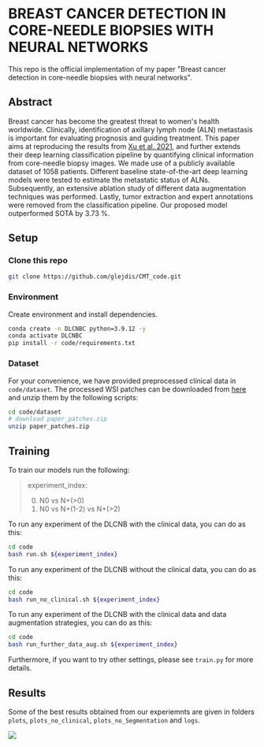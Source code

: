 # BREAST CANCER DETECTION IN CORE-NEEDLE BIOPSIES WITH NEURAL NETWORKS

This repo is the official implementation of my paper "Breast cancer detection in core-needle biopsies with neural networks". 

## Abstract

Breast cancer has become the greatest threat to women's health worldwide. Clinically, identification of axillary lymph node (ALN) metastasis is important for evaluating prognosis and guiding  treatment. This paper aims at reproducing the results from [Xu et al. 2021](https://arxiv.org/abs/2112.02222), and further extends their deep learning classification pipeline by quantifying clinical information from core-needle biopsy images. We made use of a publicly available dataset of $1058$ patients. Different baseline state-of-the-art deep learning models were tested to estimate the metastatic status of ALNs. Subsequently, an extensive ablation study of different data augmentation techniques was performed. Lastly, tumor extraction and expert annotations were removed from the classification pipeline.  Our proposed model outperformed SOTA by 3.73 %. 
        
## Setup

### Clone this repo

```bash
git clone https://github.com/glejdis/CMT_code.git
```

### Environment

Create environment and install dependencies.

```bash
conda create -n DLCNBC python=3.9.12 -y
conda activate DLCNBC
pip install -r code/requirements.txt
```
        
 ### Dataset

For your convenience, we have provided preprocessed clinical data in `code/dataset`. The processed WSI patches can be downloaded from [here](https://drive.google.com/file/d/1wY5KIVixdwzZZq2m0IoqmBLp0YlwBAz6/view?usp=sharing) and unzip them by the following scripts:

```bash
cd code/dataset
# download paper_patches.zip
unzip paper_patches.zip
```

## Training

To train our models run the following:

> experiment_index:
> 
> 0. N0 vs N+(>0)
> 2. N0 vs N+(1-2) vs N+(>2)

To run any experiment of the DLCNB with the clinical data, you can do as this:

```bash
cd code
bash run.sh ${experiment_index}
```

To run any experiment of the DLCNB without the clinical data, you can do as this:

```bash
cd code
bash run_no_clinical.sh ${experiment_index}
```

To run any experiment of the DLCNB with the clinical data and data augmentation strategies, you can do as this:

```bash
cd code
bash run_further_data_aug.sh ${experiment_index}
```

Furthermore, if you want to try other settings, please see `train.py` for more details.

## Results

Some of the best results obtained from our experiemnts are given in folders `plots`, `plots_no_clinical`, `plots_no_Segmentation` and `logs`.

<img src="https://github.com/glejdis/CMT_code.git/images/test_roc_cm_13_nos.svg">

